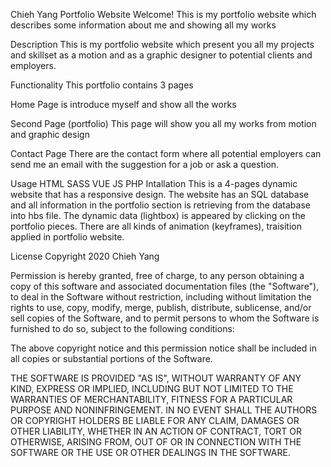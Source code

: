 Chieh Yang Portfolio Website
Welcome! This is my portfolio website which describes some information about me and showing all my works 

Description
This is my portfolio website which present you all my projects and skillset as a motion and as a graphic designer to potential clients and employers.

Functionality
This portfolio contains 3 pages

Home Page is introduce myself and show all the works 

Second Page (portfolio) This page will show you all my works from motion and graphic design 

Contact Page There are the contact form where all potential employers can send me an email with the suggestion for a job or ask a question.

Usage
HTML
SASS
VUE
JS
PHP
Intallation
This is a 4-pages dynamic website that has a responsive design. The website has an SQL database and all information in the portfolio section is retrieving from the database into hbs file. The dynamic data (lightbox) is appeared by clicking on the portfolio pieces. There are all kinds of animation (keyframes), traisition applied in portfolio website.

License
Copyright 2020 Chieh Yang

Permission is hereby granted, free of charge, to any person obtaining a copy of this software and associated documentation files (the "Software"), to deal in the Software without restriction, including without limitation the rights to use, copy, modify, merge, publish, distribute, sublicense, and/or sell copies of the Software, and to permit persons to whom the Software is furnished to do so, subject to the following conditions:

The above copyright notice and this permission notice shall be included in all copies or substantial portions of the Software.

THE SOFTWARE IS PROVIDED "AS IS", WITHOUT WARRANTY OF ANY KIND, EXPRESS OR IMPLIED, INCLUDING BUT NOT LIMITED TO THE WARRANTIES OF MERCHANTABILITY, FITNESS FOR A PARTICULAR PURPOSE AND NONINFRINGEMENT. IN NO EVENT SHALL THE AUTHORS OR COPYRIGHT HOLDERS BE LIABLE FOR ANY CLAIM, DAMAGES OR OTHER LIABILITY, WHETHER IN AN ACTION OF CONTRACT, TORT OR OTHERWISE, ARISING FROM, OUT OF OR IN CONNECTION WITH THE SOFTWARE OR THE USE OR OTHER DEALINGS IN THE SOFTWARE.
